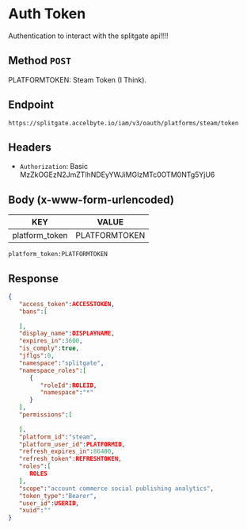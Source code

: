 # Auth Token

Authentication to interact with the splitgate api!!!!

## Method `POST`

PLATFORMTOKEN: Steam Token (I Think).

## Endpoint

`https://splitgate.accelbyte.io/iam/v3/oauth/platforms/steam/token`

## Headers

- `Authorization`: Basic MzZkOGEzN2JmZTlhNDEyYWJiMGIzMTc0OTM0NTg5YjU6

## Body (x-www-form-urlencoded)


| KEY            | VALUE         |
| ---------------- | --------------- |
| platform_token | PLATFORMTOKEN |

```
platform_token:PLATFORMTOKEN
```

## Response 

```json
{
   "access_token":ACCESSTOKEN,
   "bans":[
  
   ],
   "display_name":DISPLAYNAME,
   "expires_in":3600,
   "is_comply":true,
   "jflgs":0,
   "namespace":"splitgate",
   "namespace_roles":[
      {
         "roleId":ROLEID,
         "namespace":"*"
      }
   ],
   "permissions":[
  
   ],
   "platform_id":"steam",
   "platform_user_id":PLATFORMID,
   "refresh_expires_in":86400,
   "refresh_token":REFRESHTOKEN,
   "roles":[
      ROLES
   ],
   "scope":"account commerce social publishing analytics",
   "token_type":"Bearer",
   "user_id":USERID,
   "xuid":""
}
```
